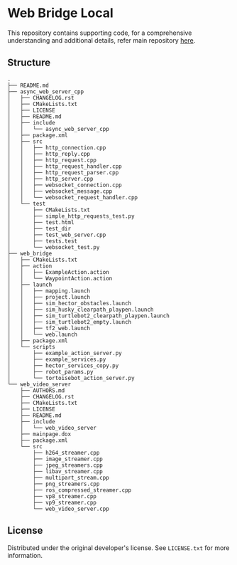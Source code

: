 # Web Bridge Local

This repository contains supporting code, for a comprehensive understanding and additional details, refer main repository [here](https://github.com/llabhishekll/tortoisebot_docker).

## Structure

```text
.
├── README.md
├── async_web_server_cpp
│   ├── CHANGELOG.rst
│   ├── CMakeLists.txt
│   ├── LICENSE
│   ├── README.md
│   ├── include
│   │   └── async_web_server_cpp
│   ├── package.xml
│   ├── src
│   │   ├── http_connection.cpp
│   │   ├── http_reply.cpp
│   │   ├── http_request.cpp
│   │   ├── http_request_handler.cpp
│   │   ├── http_request_parser.cpp
│   │   ├── http_server.cpp
│   │   ├── websocket_connection.cpp
│   │   ├── websocket_message.cpp
│   │   └── websocket_request_handler.cpp
│   └── test
│       ├── CMakeLists.txt
│       ├── simple_http_requests_test.py
│       ├── test.html
│       ├── test_dir
│       ├── test_web_server.cpp
│       ├── tests.test
│       └── websocket_test.py
├── web_bridge
│   ├── CMakeLists.txt
│   ├── action
│   │   ├── ExampleAction.action
│   │   └── WaypointAction.action
│   ├── launch
│   │   ├── mapping.launch
│   │   ├── project.launch
│   │   ├── sim_hector_obstacles.launch
│   │   ├── sim_husky_clearpath_playpen.launch
│   │   ├── sim_turtlebot2_clearpath_playpen.launch
│   │   ├── sim_turtlebot2_empty.launch
│   │   ├── tf2_web.launch
│   │   └── web.launch
│   ├── package.xml
│   └── scripts
│       ├── example_action_server.py
│       ├── example_services.py
│       ├── hector_services_copy.py
│       ├── robot_params.py
│       └── tortoisebot_action_server.py
└── web_video_server
    ├── AUTHORS.md
    ├── CHANGELOG.rst
    ├── CMakeLists.txt
    ├── LICENSE
    ├── README.md
    ├── include
    │   └── web_video_server
    ├── mainpage.dox
    ├── package.xml
    └── src
        ├── h264_streamer.cpp
        ├── image_streamer.cpp
        ├── jpeg_streamers.cpp
        ├── libav_streamer.cpp
        ├── multipart_stream.cpp
        ├── png_streamers.cpp
        ├── ros_compressed_streamer.cpp
        ├── vp8_streamer.cpp
        ├── vp9_streamer.cpp
        └── web_video_server.cpp
```

## License

Distributed under the original developer's license. See `LICENSE.txt` for more information.
